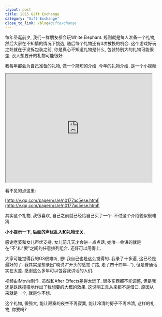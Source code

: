 ```yaml
---
layout: post
title: 2015 Gift Exchange
category: "Gift Exchange"
close_to_link: /blog#giftexchange
---
```


每年圣诞前夕, 我们一群朋友都会玩White Elephant. 规则就是每人准备一个礼物, 然后大家在不知情的情况下挑选, 随后每个礼物还有3次被换的机会. 这个游戏好玩之处就在于没拆包装之前, 你是真心不知道礼物是什么, 包装特别大的礼物可能很差; 没人想要开的礼物可能很好.

我每年都会为自己准备的礼物, 做一个简短的介绍. 今年的礼物介绍, 是一个小视频:

<iframe id="youku" style="width: 96%;" src="http://cache.tv.qq.com/qqplayerout.swf?vid=n0177ac5ese" width="640" height="360" allowfullscreen="allowfullscreen"></iframe>

看不见的点这里:

[http://v.qq.com/page/n/s/e/n0177ac5ese.html](http://v.qq.com/page/n/s/e/n0177ac5ese.html)


其实这个礼物, 我很喜欢, 自己之前就已经给自己买了一个. 不过这个介绍貌似很难猜. 

**小小提示一下, 后面的声优乱入和礼物无关.**

感谢老婆和女儿声优支持. 女儿前几天才会讲一点点话, 她唯一会讲的就是在"不"和"要"之间的任意排列组合. 还好可以用得上.

大家可能觉得我的OS很难听, 恩! 我自己也是这么觉得的. 我录了十多遍, 这已经是最好的了. 我其实是想录出"晓说2"开头的感觉 ("路, 走了四十四年..."), 但是普通话实在太差. 感谢这么多年可以包容我讲话的人们.

视频由iMovie制作. 虽然和After Effects差得太远了, 很多东西都不能调整, 但是我还是跌跌撞撞地作出了我想要的大概的效果. 这说明工具从来都不是借口. 原因从来就是一个, 就是你不想.


这个礼物, 很强大, 能让寂寞的夜空不再寂寞, 能让冷清的房子不再冷清, 这样的礼物, 你要吗?